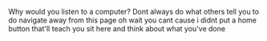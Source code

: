 Why would you listen to a computer?
Dont always do what others tell you to do
navigate away from this page
oh wait
you cant
cause i didnt put a home button
that'll teach you
sit here and think about what you've done
